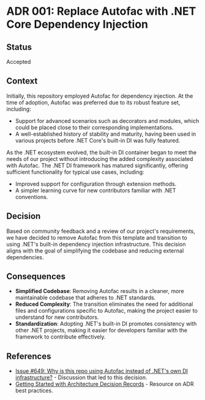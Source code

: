 # ADR 001: Replace Autofac with .NET Core Dependency Injection

## Status
Accepted

## Context
Initially, this repository employed Autofac for dependency injection. At the time of adoption, Autofac was preferred due to its robust feature set, including:
- Support for advanced scenarios such as decorators and modules, which could be placed close to their corresponding implementations.
- A well-established history of stability and maturity, having been used in various projects before .NET Core's built-in DI was fully featured.

As the .NET ecosystem evolved, the built-in DI container began to meet the needs of our project without introducing the added complexity associated with Autofac. The .NET DI framework has matured significantly, offering sufficient functionality for typical use cases, including:
- Improved support for configuration through extension methods.
- A simpler learning curve for new contributors familiar with .NET conventions.

## Decision
Based on community feedback and a review of our project's requirements, we have decided to remove Autofac from this template and transition to using .NET's built-in dependency injection infrastructure. This decision aligns with the goal of simplifying the codebase and reducing external dependencies.

## Consequences
- **Simplified Codebase**: Removing Autofac results in a cleaner, more maintainable codebase that adheres to .NET standards.
- **Reduced Complexity**: The transition eliminates the need for additional files and configurations specific to Autofac, making the project easier to understand for new contributors.
- **Standardization**: Adopting .NET's built-in DI promotes consistency with other .NET projects, making it easier for developers familiar with the framework to contribute effectively.

## References
- [Issue #649: Why is this repo using Autofac instead of .NET's own DI infrastructure?](https://github.com/ardalis/CleanArchitecture/issues/649) - Discussion that led to this decision.
- [Getting Started with Architecture Decision Records](https://ardalis.com/getting-started-with-architecture-decision-records/) - Resource on ADR best practices.
